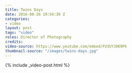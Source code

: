 ```yaml
---
title: Twins Days
date: 2016-08-26 19:54:39 Z
categories:
- video
layout: post
tags: "video"
roles: Director of Photography
credits:
video-source: https://www.youtube.com/embed/FU3UYJD69Pk
thumbnail-source: "/images/twins-days.jpg"
---
```


{% include _video-post.html %}
